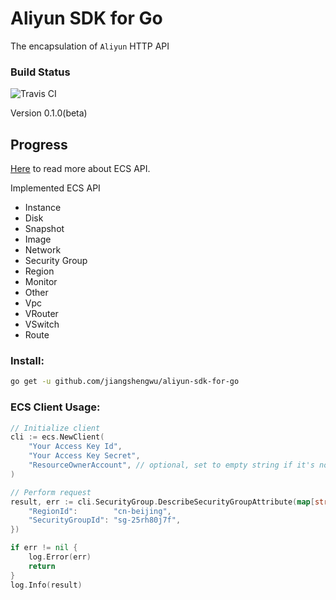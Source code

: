 # Aliyun SDK for Go

The encapsulation of `Aliyun` HTTP API

### Build Status

![Travis CI](https://travis-ci.org/jiangshengwu/aliyun-sdk-for-go.svg)

Version 0.1.0(beta)

## Progress

[Here](http://docs.aliyun.com/?spm=5176.775974174.2.4.BYfRJ2#/ecs/open-api/apisummary) to read more about ECS API.

Implemented ECS API

* Instance
* Disk
* Snapshot
* Image
* Network
* Security Group
* Region
* Monitor
* Other
* Vpc
* VRouter
* VSwitch
* Route

### Install:

```bash
go get -u github.com/jiangshengwu/aliyun-sdk-for-go
```

### ECS Client Usage:

```go
// Initialize client
cli := ecs.NewClient(
    "Your Access Key Id",
    "Your Access Key Secret",
    "ResourceOwnerAccount", // optional, set to empty string if it's no need for you
)

// Perform request
result, err := cli.SecurityGroup.DescribeSecurityGroupAttribute(map[string]string{
    "RegionId":        "cn-beijing",
    "SecurityGroupId": "sg-25rh80j7f",
})

if err != nil {
    log.Error(err)
    return
}
log.Info(result)
```